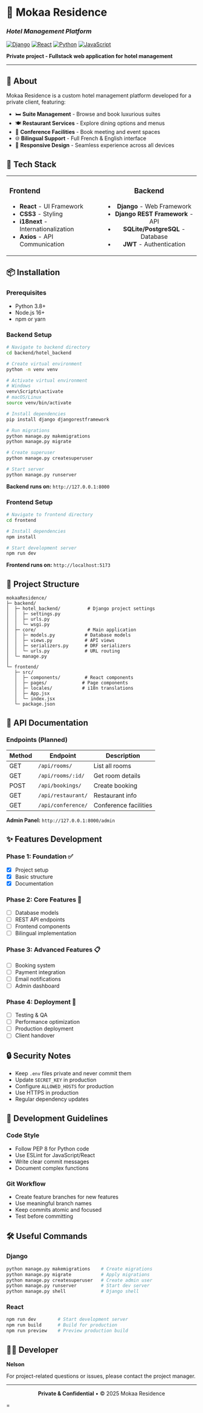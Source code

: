 <div align="left">

# 🏨 Mokaa Residence

### *Hotel Management Platform*

[![Django](https://img.shields.io/badge/Django-092E20?style=for-the-badge&logo=django&logoColor=white)](https://www.djangoproject.com/)
[![React](https://img.shields.io/badge/React-20232A?style=for-the-badge&logo=react&logoColor=61DAFB)](https://reactjs.org/)
[![Python](https://img.shields.io/badge/Python-3776AB?style=for-the-badge&logo=python&logoColor=white)](https://www.python.org/)
[![JavaScript](https://img.shields.io/badge/JavaScript-F7DF1E?style=for-the-badge&logo=javascript&logoColor=black)](https://developer.mozilla.org/en-US/docs/Web/JavaScript)

**Private project - Fullstack web application for hotel management**

---

</div>

## 📖 About

Mokaa Residence is a custom hotel management platform developed for a private client, featuring:

- 🛏️ **Suite Management** - Browse and book luxurious suites
- 🍽️ **Restaurant Services** - Explore dining options and menus
- 🎤 **Conference Facilities** - Book meeting and event spaces
- 🌐 **Bilingual Support** - Full French & English interface
- 📱 **Responsive Design** - Seamless experience across all devices

## 🚀 Tech Stack

<table>
<tr>
<td align="left" width="50%">

### Frontend
- **React** - UI Framework
- **CSS3** - Styling
- **i18next** - Internationalization
- **Axios** - API Communication

</td>
<td align="center" width="50%">

### Backend
- **Django** - Web Framework
- **Django REST Framework** - API
- **SQLite/PostgreSQL** - Database
- **JWT** - Authentication

</td>
</tr>
</table>

## 📦 Installation

### Prerequisites

- Python 3.8+
- Node.js 16+
- npm or yarn

### Backend Setup

```bash
# Navigate to backend directory
cd backend/hotel_backend

# Create virtual environment
python -m venv venv

# Activate virtual environment
# Windows
venv\Scripts\activate
# macOS/Linux
source venv/bin/activate

# Install dependencies
pip install django djangorestframework

# Run migrations
python manage.py makemigrations
python manage.py migrate

# Create superuser
python manage.py createsuperuser

# Start server
python manage.py runserver
```

**Backend runs on:** `http://127.0.0.1:8000`

### Frontend Setup

```bash
# Navigate to frontend directory
cd frontend

# Install dependencies
npm install

# Start development server
npm run dev
```

**Frontend runs on:** `http://localhost:5173`

## 📂 Project Structure

```
mokaaResidence/
├─ backend/
│  ├─ hotel_backend/          # Django project settings
│  │  ├─ settings.py
│  │  ├─ urls.py
│  │  └─ wsgi.py
│  ├─ core/                   # Main application
│  │  ├─ models.py           # Database models
│  │  ├─ views.py            # API views
│  │  ├─ serializers.py      # DRF serializers
│  │  └─ urls.py             # URL routing
│  └─ manage.py
│
└─ frontend/
   ├─ src/
   │  ├─ components/         # React components
   │  ├─ pages/             # Page components
   │  ├─ locales/           # i18n translations
   │  ├─ App.jsx
   │  └─ index.jsx
   └─ package.json
```

## 🔌 API Documentation

### Endpoints (Planned)

| Method | Endpoint | Description |
|--------|----------|-------------|
| GET | `/api/rooms/` | List all rooms |
| GET | `/api/rooms/:id/` | Get room details |
| POST | `/api/bookings/` | Create booking |
| GET | `/api/restaurant/` | Restaurant info |
| GET | `/api/conference/` | Conference facilities |

**Admin Panel:** `http://127.0.0.1:8000/admin`

## ✨ Features Development

### Phase 1: Foundation ✅
- [x] Project setup
- [x] Basic structure
- [x] Documentation

### Phase 2: Core Features 🚧
- [ ] Database models
- [ ] REST API endpoints
- [ ] Frontend components
- [ ] Bilingual implementation

### Phase 3: Advanced Features 📋
- [ ] Booking system
- [ ] Payment integration
- [ ] Email notifications
- [ ] Admin dashboard

### Phase 4: Deployment 🎯
- [ ] Testing & QA
- [ ] Performance optimization
- [ ] Production deployment
- [ ] Client handover

## 🔒 Security Notes

- Keep `.env` files private and never commit them
- Update `SECRET_KEY` in production
- Configure `ALLOWED_HOSTS` for production
- Use HTTPS in production
- Regular dependency updates

## 📝 Development Guidelines

### Code Style
- Follow PEP 8 for Python code
- Use ESLint for JavaScript/React
- Write clear commit messages
- Document complex functions

### Git Workflow
- Create feature branches for new features
- Use meaningful branch names
- Keep commits atomic and focused
- Test before committing

## 🛠️ Useful Commands

### Django
```bash
python manage.py makemigrations    # Create migrations
python manage.py migrate           # Apply migrations
python manage.py createsuperuser   # Create admin user
python manage.py runserver         # Start dev server
python manage.py shell             # Django shell
```

### React
```bash
npm run dev        # Start development server
npm run build      # Build for production
npm run preview    # Preview production build
```

## 👨‍💻 Developer

**Nelson**

For project-related questions or issues, please contact the project manager.

---

<div align="center">

**Private & Confidential** • © 2025 Mokaa Residence

</div>=
